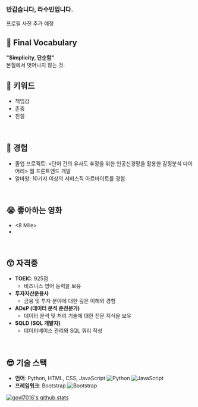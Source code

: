 ### 반갑습니다, 라수빈입니다.
프로필 사진 추가 예정

## 🤩 Final Vocabulary
**"Simplicity, 단순함"**<br />
본질에서 벗어나지 않는 것.
<br />

## 🤔 키워드
- 책임감
- 존중
- 친절
<br />

## 🤗 경험 
- 졸업 프로젝트: <단어 간의 유사도 추정을 위한 인공신경망을 활용한 감정분석 다이어리> 웹 프론트엔드 개발
- 알바왕: 10가지 이상의 서비스직 아르바이트를 경험
<br />

## 😭 좋아하는 영화
- <8 Mile>
-
<br />

## 😙 자격증
- **TOEIC**: 925점
  - 비즈니스 영어 능력을 보유
- **투자자산운용사**
  - 금융 및 투자 분야에 대한 깊은 이해와 경험
- **ADsP (데이터 분석 준전문가)**
  - 데이터 분석 및 처리 기술에 대한 전문 지식을 보유
- **SQLD (SQL 개발자)**
  - 데이터베이스 관리와 SQL 쿼리 작성
<br />

## 😎 기술 스택
- **언어**: Python, HTML, CSS, JavaScript
![Python](https://img.shields.io/badge/-Python-3776AB?style=flat&logo=python&logoColor=white)
![JavaScript](https://img.shields.io/badge/-JavaScript-F7DF1E?style=flat&logo=javascript&logoColor=black)
- **프레임워크**: Bootstrap
![Bootstrap](https://img.shields.io/badge/Bootstrap-7952B3?style=flat-square&logo=bootstrap&logoColor=white)


[![govl7016's github stats](https://github-readme-stats.vercel.app/api?username=govl7016&show_icons=true)](https://github.com/govl7016/govl7016)

